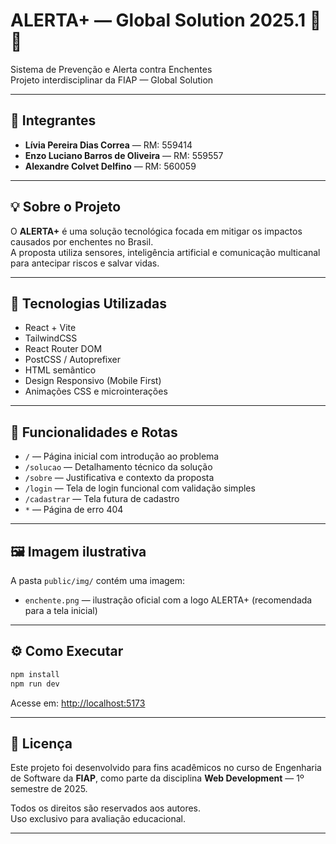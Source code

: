 # ALERTA+ — Global Solution 2025.1 🌊📲

Sistema de Prevenção e Alerta contra Enchentes  
Projeto interdisciplinar da FIAP — Global Solution  

---

## 👥 Integrantes

- **Lívia Pereira Dias Correa** — RM: 559414  
- **Enzo Luciano Barros de Oliveira** — RM: 559557  
- **Alexandre Colvet Delfino** — RM: 560059  

---

## 💡 Sobre o Projeto

O **ALERTA+** é uma solução tecnológica focada em mitigar os impactos causados por enchentes no Brasil.  
A proposta utiliza sensores, inteligência artificial e comunicação multicanal para antecipar riscos e salvar vidas.

---

## 🚀 Tecnologias Utilizadas

- React + Vite
- TailwindCSS
- React Router DOM
- PostCSS / Autoprefixer
- HTML semântico
- Design Responsivo (Mobile First)
- Animações CSS e microinterações

---

## 📂 Funcionalidades e Rotas

- `/` — Página inicial com introdução ao problema
- `/solucao` — Detalhamento técnico da solução
- `/sobre` — Justificativa e contexto da proposta
- `/login` — Tela de login funcional com validação simples
- `/cadastrar` — Tela futura de cadastro
- `*` — Página de erro 404

---

## 🖼️ Imagem ilustrativa

A pasta `public/img/` contém uma imagem:
 
- `enchente.png` — ilustração oficial com a logo ALERTA+ (recomendada para a tela inicial)

---

## ⚙️ Como Executar

```bash
npm install
npm run dev
```

Acesse em: [http://localhost:5173](http://localhost:5173)

---

## 📄 Licença

Este projeto foi desenvolvido para fins acadêmicos no curso de Engenharia de Software da **FIAP**, como parte da disciplina **Web Development** — 1º semestre de 2025.  

Todos os direitos são reservados aos autores.  
Uso exclusivo para avaliação educacional.

---


